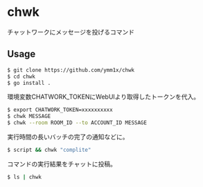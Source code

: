 # chwk
チャットワークにメッセージを投げるコマンド

## Usage

```sh
$ git clone https://github.com/ymm1x/chwk
$ cd chwk
$ go install .
```

環境変数CHATWORK_TOKENにWebUIより取得したトークンを代入。

```sh
$ export CHATWORK_TOKEN=xxxxxxxxxx
$ chwk MESSAGE
$ chwk --room ROOM_ID --to ACCOUNT_ID MESSAGE
```

実行時間の長いバッチの完了の通知などに。

```sh
$ script && chwk "complite"
```

コマンドの実行結果をチャットに投稿。

```sh
$ ls | chwk
```

